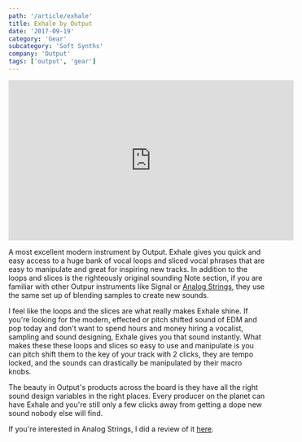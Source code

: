 ```yaml
---
path: '/article/exhale'
title: Exhale by Output
date: '2017-09-19'
category: 'Gear'
subcategory: 'Soft Synths'
company: 'Output'
tags: ['output', 'gear']
---
```


<iframe src="https://www.youtube.com/embed/gu18sGiSR7Y" width="560" height="315" frameborder="0" allowfullscreen="allowfullscreen"></iframe>

A most excellent modern instrument by Output. Exhale gives you quick and easy access to a huge bank of vocal loops and sliced vocal phrases that are easy to manipulate and great for inspiring new tracks. In addition to the loops and slices is the righteously original sounding Note section, if you are familiar with other Outpur instruments like Signal or <a href="/article/analog-strings">Analog Strings</a>, they use the same set up of blending samples to create new sounds.

I feel like the loops and the slices are what really makes Exhale shine. If you're looking for the modern, effected or pitch shifted sound of EDM and pop today and don't want to spend hours and money hiring a vocalist, sampling and sound designing, Exhale gives you that sound instantly. What makes these these loops and slices so easy to use and manipulate is you can pitch shift them to the key of your track with 2 clicks, they are tempo locked, and the sounds can drastically be manipulated by their macro knobs.

The beauty in Output's products across the board is they have all the right sound design variables in the right places. Every producer on the planet can have Exhale and you're still only a few clicks away from getting a dope new sound nobody else will find.

If you're interested in Analog Strings, I did a review of it <a href="/article/analog-strings">here</a>.
